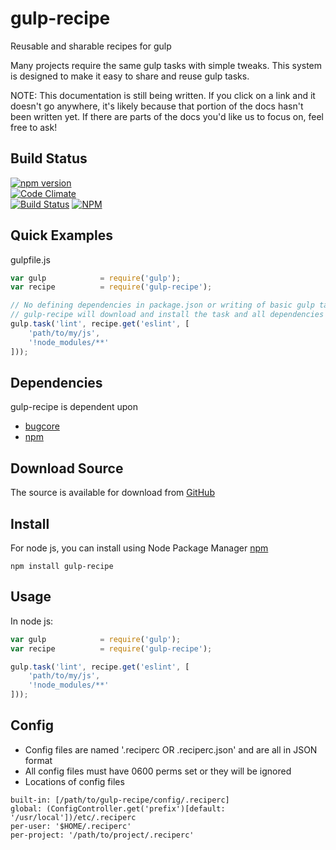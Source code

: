# gulp-recipe
Reusable and sharable recipes for gulp

Many projects require the same gulp tasks with simple tweaks. This system is
designed to make it easy to share and reuse gulp tasks.


NOTE: This documentation is still being written. If you click on a link and it
doesn't go anywhere, it's likely because that portion of the docs hasn't been
written yet. If there are parts of the docs you'd like us to focus on, feel
free to ask!

## Build Status

[![npm version](https://badge.fury.io/js/gulp-recipe.svg)](https://badge.fury.io/js/gulp-recipe)<br />
[![Code Climate](https://codeclimate.com/github/brianneisler/gulp-recipe/badges/gpa.svg)](https://codeclimate.com/github/brianneisler/gulp-recipe)<br />
[![Build Status](https://travis-ci.org/brianneisler/gulp-recipe.svg)](https://travis-ci.org/brianneisler/gulp-recipe)
[![NPM](https://nodei.co/npm/gulp-recipe.png?downloads=true&downloadRank=true&stars=true)](https://nodei.co/npm/gulp-recipe/)


## Quick Examples

gulpfile.js
```javascript
var gulp            = require('gulp');
var recipe          = require('gulp-recipe');

// No defining dependencies in package.json or writing of basic gulp tasks.
// gulp-recipe will download and install the task and all dependencies for you!
gulp.task('lint', recipe.get('eslint', [
    'path/to/my/js',
    '!node_modules/**'
]));
```


## Dependencies

gulp-recipe is dependent upon
- [bugcore](https://github.com/airbug/bugcore)
- [npm](https://github.com/npm/npm)


## Download Source

The source is available for download from [GitHub](https://github.com/brianneisler/gulp-recipe)


## Install

For node js, you can install using Node Package Manager [npm](https://www.npmjs.org/package/gulp-recipe)

    npm install gulp-recipe


## Usage

In node js:


```javascript
var gulp            = require('gulp');
var recipe          = require('gulp-recipe');

gulp.task('lint', recipe.get('eslint', [
    'path/to/my/js',
    '!node_modules/**'
]));
```

## Config
* Config files are named '.reciperc OR .reciperc.json' and are all in JSON format 
* All config files must have 0600 perms set or they will be ignored
* Locations of config files
```
built-in: [/path/to/gulp-recipe/config/.reciperc]
global: (ConfigController.get('prefix')[default: '/usr/local'])/etc/.reciperc
per-user: '$HOME/.reciperc'
per-project: '/path/to/project/.reciperc'
```
